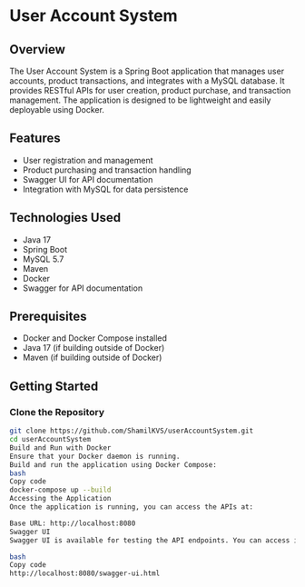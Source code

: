 # User Account System

## Overview

The User Account System is a Spring Boot application that manages user accounts, product transactions, and integrates with a MySQL database. It provides RESTful APIs for user creation, product purchase, and transaction management. The application is designed to be lightweight and easily deployable using Docker.

## Features

- User registration and management
- Product purchasing and transaction handling
- Swagger UI for API documentation
- Integration with MySQL for data persistence

## Technologies Used

- Java 17
- Spring Boot
- MySQL 5.7
- Maven
- Docker
- Swagger for API documentation

## Prerequisites

- Docker and Docker Compose installed
- Java 17 (if building outside of Docker)
- Maven (if building outside of Docker)

## Getting Started

### Clone the Repository

```bash
git clone https://github.com/ShamilKVS/userAccountSystem.git
cd userAccountSystem
Build and Run with Docker
Ensure that your Docker daemon is running.
Build and run the application using Docker Compose:
bash
Copy code
docker-compose up --build
Accessing the Application
Once the application is running, you can access the APIs at:

Base URL: http://localhost:8080
Swagger UI
Swagger UI is available for testing the API endpoints. You can access it at:

bash
Copy code
http://localhost:8080/swagger-ui.html
